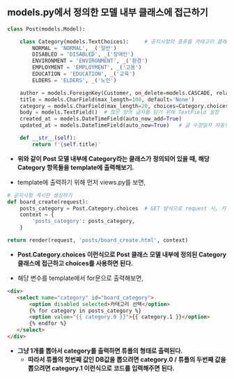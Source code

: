## models.py에서 정의한 모델 내부 클래스에 접근하기

```python
class Post(models.Model):

    class Category(models.TextChoices):     # 공지사항의 종류를 카테고리 클래스로 정의하기
        NORMAL = 'NORMAL', _('일반')
        DISABLED = 'DISABLED', _('장애인')
        ENVIRONMENT = 'ENVIRONMENT', _('환경')
        EMPLOYMENT = 'EMPLOYMENT', _('고용')
        EDUCATION = 'EDUCATION', _('교육')
        ELDERS = 'ELDERS', _('노인')

    author = models.ForeignKey(Customer, on_delete=models.CASCADE, related_name='author_post')
    title = models.CharField(max_length=100, default='None')
    category = models.CharField(max_length=20, choices=Category.choices, default=Category.NORMAL)   # 위에서 정의한 Category 클래스로 선택할 수 있게 설정
    body = models.TextField()  # 많은 양의 글자를 담기 위해 TextField 설정
    created_at = models.DateTimeField(auto_now_add=True)
    updated_at = models.DateTimeField(auto_now=True)   # 글 수정일자 자동으로 DB에 저장하기

    def __str__(self):
        return f'{self.title}'
```

- **위와 같이 Post 모델 내부에 Category라는 클래스가 정의되어 있을 때, 해당 Category 항목들을 template에 출력해보기.**


- template에 출력하기 위해 먼저 views.py를 보면,

```python
# 공지사항 게시판 생성하기
def board_create(request):
    posts_category = Post.Category.choices  # GET 방식으로 request 시, 카테고리 선택할 수 있도록 Post 모델의 Category 클래스에 접근해서 항목들을 보내주기
    context = {
        'posts_category': posts_category,
    }

return render(request, 'posts/board_create.html', context)
```

- **Post.Category.choices 이런식으로 Post 클래스 모델 내부에 정의된 Category 클래스에 접근하고 choices를 사용하면 된다.**

- 해당 변수를 template에서 for문으로 출력해보면,

```html
<div>
   <select name="category" id="board_category">
       <option disabled selected>카테고리 선택</option>
       {% for category in posts_category %}
       <option value="{{ category.0 }}">{{ category.1 }}</option>
       {% endfor %}
   </select>
</div>
```

- **그냥 1개를 뽑아서 category를 출력하면 튜플의 형태로 출력된다.**
  - **따라서 튜플의 첫번째 값인 DB값을 뽑으려면 category.0 / 튜플의 두번째 값을 뽑으려면 category.1 이런식으로 코드를 입력해주면 된다.**
